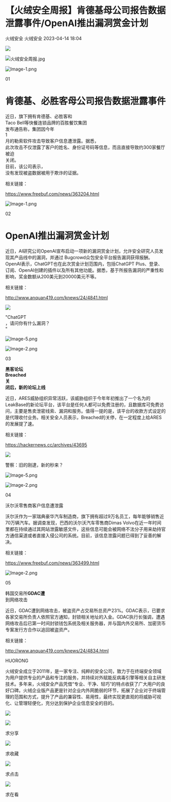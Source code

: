 #  【火绒安全周报】肯德基母公司报告数据泄露事件/OpenAI推出漏洞赏金计划   
火绒安全  火绒安全   2023-04-14 18:04  
  
![](https://mmbiz.qpic.cn/sz_mmbiz_gif/0icdicRft8tz4iaz3FP1YUpUHbia9uCX6TxNQYsD22ViaPDm3MSVibGYzHua0gr6XH96DHwiaAcyQ4adMuibfXlZQ7JiarQ/640?wx_fmt=gif&wxfrom=5&wx_lazy=1&wx_co=1 "")  
  
![](https://mmbiz.qpic.cn/sz_mmbiz_jpg/0icdicRft8tz43RKbiaL034eIyia8ArQDNNv2jJX75yA1q7RMGLREUvjJicRKBhIunk4HvGsFjeNK6Jicud1fibQ2frkA/640?wx_fmt=jpeg "火绒安全周报.jpg")  
  
  
![](https://mmbiz.qpic.cn/sz_mmbiz_png/0icdicRft8tz43RKbiaL034eIyia8ArQDNNvWRRFJZPYclIWGiart97T3hTKLbFFe7Tk8mll62JOSoqDqrshBQOUluw/640?wx_fmt=png "Image-1.png")  
  
01  
  
  
  
  
# 肯德基、必胜客母公司报告数据泄露事件  
  
  
  
近日，旗下拥有肯德基、必胜客和  
Taco Bell等快餐连锁品牌的百胜餐饮集团  
发布通告称，集团因今年  
1  
月的勒索软件攻击导致客户信息遭泄露。据悉，  
此次攻击不仅泄露了客户的姓名、身份证号码等信息，而且直接导致约300家餐厅  
被迫  
关闭。  
目前，该公司表示，  
没有发现被盗数据被用于欺诈的证据。  
  
  
相关链接：  
  
https://www.freebuf.com/news/363204.html  
  
  
  
![](https://mmbiz.qpic.cn/sz_mmbiz_png/0icdicRft8tz43RKbiaL034eIyia8ArQDNNv6csClAtcHvSWy9QdBAot0D6bjzZE6ScEaGibfynnZCEoABkCUx9rZcA/640?wx_fmt=png "Image-1.png")  
  
  
02  
# OpenAI推出漏洞赏金计划  
  
  
  
近日，AI研究公司OpenAI宣布启动一项新的漏洞赏金计划，允许安全研究人员发现其产品线中的漏洞，并通过
Bugcrowd众包安全平台报告漏洞获得报酬。OpenAI表示，ChatGPT也在此次赏金计划范围内，包括ChatGPT
Plus、登录、订阅、OpenAI创建的插件以及所有其他功能。据悉，基于所报告漏洞的严重性和影响，奖金数额从200美元到20000美元不等。  
  
  
相关链接：  
  
http://www.anquan419.com/knews/24/4841.html  
  
  
![](https://mmbiz.qpic.cn/sz_mmbiz_jpg/0icdicRft8tz7YQwNIBIklsvP1Gv1xBKlrk2s9NJBB7WVS4crTibEBiajx8G3YJIKQeCBYOUTCG1pq34zhgRFov1tw/640?wx_fmt=jpeg&wxfrom=5&wx_lazy=1&wx_co=1 "")  
  
  
"ChatGPT  
，请问你有什么漏洞？  
"  
  
![](https://mmbiz.qpic.cn/sz_mmbiz_png/0icdicRft8tz43RKbiaL034eIyia8ArQDNNvOTyYkhaLv6oWCgUCO0ZECDRYRpL220sNiakeIp3UeVX63iaNCom1aSqg/640?wx_fmt=png "Image-5.png")  
  
  
  
![](https://mmbiz.qpic.cn/sz_mmbiz_png/0icdicRft8tz43RKbiaL034eIyia8ArQDNNvB8wca8WCKy0P4uSJfCzM4ldA8KOIRBeIggddWoASmaiavlEicAia451tA/640?wx_fmt=png "Image-2.png")  
  
  
03  
  
  
  
**黑客论坛**  
**Breached**  
**关**  
**闭后，新的论坛上线**  
  
  
近日，ARES威胁组织异常活跃，该威胁组织于今年年初推出了一个名为的LeakBase的新论坛平台，该平台是任何人都可以免费注册的，且数据库可免费访问，主要是售卖泄密线索、漏洞和服务。值得一提的是，该平台的收款方式设定的是代理收付业务。相关安全人员表示，Breached的关停，在一定程度上给ARES的发展提了速。  
  
  
相关链接：  
  
https://hackernews.cc/archives/43695  
  
  
![](https://mmbiz.qpic.cn/sz_mmbiz_jpg/0icdicRft8tz7YQwNIBIklsvP1Gv1xBKlrk2s9NJBB7WVS4crTibEBiajx8G3YJIKQeCBYOUTCG1pq34zhgRFov1tw/640?wx_fmt=jpeg&wxfrom=5&wx_lazy=1&wx_co=1 "")  
  
警察：旧的刚逮，新的秒来？  
  
![](https://mmbiz.qpic.cn/sz_mmbiz_png/0icdicRft8tz43RKbiaL034eIyia8ArQDNNvLeiaUnSBrNZxm9K3JRSjjwtPAY279ibZqMZJgsJFaEZyy6rxMAvNuSXw/640?wx_fmt=png "Image-5.png")  
  
  
  
  
![](https://mmbiz.qpic.cn/sz_mmbiz_png/0icdicRft8tz43RKbiaL034eIyia8ArQDNNvk5kpbY9vIhcokCoTuvg2x9SPHr9y4BbdOmooomQxXg4jOTYnzic1YHQ/640?wx_fmt=png "Image-2.png")  
  
04  
  
  
沃尔沃零售商客户信息遭泄露  
  
  
  
  
  
沃尔沃作为一家瑞典豪华汽车制造商，旗下拥有超过9万名员工，每年能够销售近70万辆汽车。据调查发现，巴西的沃尔沃汽车零售商Dimas
Volvo在近一年时间里都在持续通过其网站泄露敏感文件，这些信息可能会被网络不法分子用来劫持官方通信渠道或者直接入侵公司的系统。目前，该信息泄露问题已得到了妥善的解决。  
  
  
相关链接：  
  
https://www.freebuf.com/news/363499.html  
  
  
  
![](https://mmbiz.qpic.cn/sz_mmbiz_jpg/0icdicRft8tz43RKbiaL034eIyia8ArQDNNvTGI1s2QFPXQlgyhgV1EEVib6O1r06BrDOxKgDItcpicURB7YyQZGlyTA/640?wx_fmt=jpeg "Image-2.png")  
  
05  
  
  
  
韩国交易所**GDAC遭**  
到网络攻击  
  
  
近日，GDAC遭到网络攻击，被盗资产占交易所总资产23%。GDAC表示，已要求各家交易所负责人依照官方通知，封锁相关地址的入金。GDAC执行长强调，遭遇网络攻击后已第一时间封锁钱包系统及相关服务器，并与国内外交易所、加密货币专案发行方合作以追回被盗资产。  
  
  
  
相关链接：  
  
http://www.anquan419.com/knews/24/4834.html  
  
  
HUORONG  
  
火绒安全成立于2011年，是一家专注、纯粹的安全公司，致力于在终端安全领域为用户提供专业的产品和专注的服务，并持续对外赋能反病毒引擎等相关自主研发技术。多年来，火绒安全产品凭借“专业、干净、轻巧”的特点收获了广大用户的良好口碑。火绒企业版产品更是针对企业内外网脆弱的环节，拓展了企业对于终端管理的范围和方式，提升了产品的兼容性、易用性，最终实现更直观的将威胁可视化、让管理轻便化，充分达到保护企业信息安全的目的。  
  
  
![](https://mmbiz.qpic.cn/sz_mmbiz_png/0icdicRft8tz4K1e9ubHiaGLicyPrL2TGOQUVuzGfhiavltoNEsaCLCyJXChRib3yHaPTI00hV8oFkSsvwgunn2k0wSg/640?wx_fmt=png&wxfrom=5&wx_lazy=1&wx_co=1 "")  
  
![](https://mmbiz.qpic.cn/sz_mmbiz_gif/0icdicRft8tz6aGpISlSIyibibLZ2lHETWjSVA6BKwd6qDYf6gNricWqMfPbCf70PJicFp2Eee3kEZyhbd1YhZIickAzg/640?wx_fmt=gif&wxfrom=5&wx_lazy=1&wx_co=1 "")  
  
求分享  
  
![](https://mmbiz.qpic.cn/sz_mmbiz_gif/0icdicRft8tz6aGpISlSIyibibLZ2lHETWjScl1siazVXibIIdOThY8ba6Ws8lLXwQPMn3Krtt0R4O3YUtj1eIcE8Nlg/640?wx_fmt=gif&wxfrom=5&wx_lazy=1&wx_co=1 "")  
  
求收藏  
  
![](https://mmbiz.qpic.cn/sz_mmbiz_gif/0icdicRft8tz6aGpISlSIyibibLZ2lHETWjSPbDM4juzrB2oKy8uZZP1W7Qu8KlHK7ecSKNvK0FicYlpVeDfpNMb0Cg/640?wx_fmt=gif&wxfrom=5&wx_lazy=1&wx_co=1 "")  
  
求点击  
  
![](https://mmbiz.qpic.cn/sz_mmbiz_gif/0icdicRft8tz6aGpISlSIyibibLZ2lHETWjSfic8dMKYfRtGYLmXiatYCzMgjr9JliboQYKmaaYpnDxGG4RicvyicZyNO3Q/640?wx_fmt=gif&wxfrom=5&wx_lazy=1&wx_co=1 "")  
  
求在看  
  
